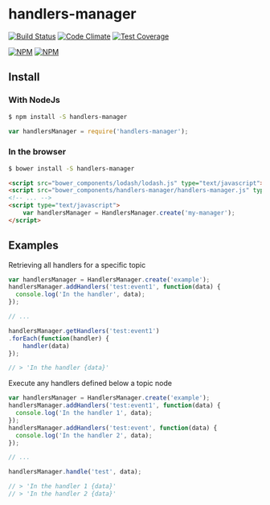 # handlers-manager
[![Build Status](https://travis-ci.org/kepennar/handlers-manager.svg?branch=master)](https://travis-ci.org/kepennar/handlers-manager)
[![Code Climate](https://codeclimate.com/github/kepennar/handlers-manager/badges/gpa.svg)](https://codeclimate.com/github/kepennar/handlers-manager)
[![Test Coverage](https://codeclimate.com/github/kepennar/handlers-manager/badges/coverage.svg)](https://codeclimate.com/github/kepennar/handlers-manager/coverage)


[![NPM](https://nodei.co/npm/handlers-manager.png)](https://nodei.co/npm/handlers-manager/)
[![NPM](https://nodei.co/npm-dl/handlers-manager.png)](https://nodei.co/npm/handlers-manager/)


## Install

### With NodeJs

```sh
$ npm install -S handlers-manager
```

```js
var handlersManager = require('handlers-manager');
```

### In the browser

```sh
$ bower install -S handlers-manager
```

```html
<script src="bower_components/lodash/lodash.js" type="text/javascript"></script>
<script src="bower_components/handlers-manager/handlers-manager.js" type="text/javascript"></script>
<!-- ... -->
<script type="text/javascript">
    var handlersManager = HandlersManager.create('my-manager');
</script>
```

## Examples

Retrieving all handlers for a specific topic
```js
var handlersManager = HandlersManager.create('example');
handlersManager.addHandlers('test:event1', function(data) {
  console.log('In the handler', data);
});

// ...

handlersManager.getHandlers('test:event1')
.forEach(function(handler) {
    handler(data)
});

// > 'In the handler {data}'
```

Execute any handlers defined below a topic node 
```js
var handlersManager = HandlersManager.create('example');
handlersManager.addHandlers('test:event1', function(data) {
  console.log('In the handler 1', data);
});
handlersManager.addHandlers('test:event', function(data) {
  console.log('In the handler 2', data);
});

// ...

handlersManager.handle('test', data);

// > 'In the handler 1 {data}'
// > 'In the handler 2 {data}'
```
